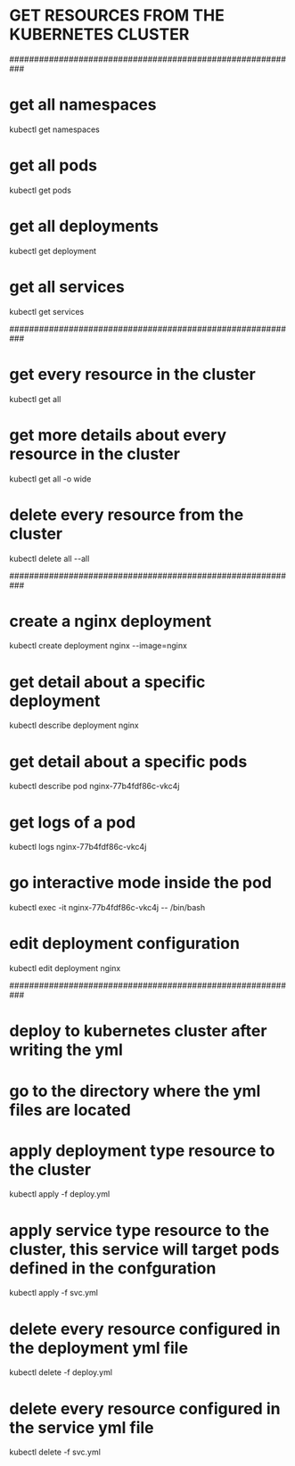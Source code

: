 # GET RESOURCES FROM THE KUBERNETES CLUSTER
###########################################################

# get all namespaces
kubectl get namespaces

# get all pods
kubectl get pods

# get all deployments
kubectl get deployment

# get all services
kubectl get services

###########################################################

# get every resource in the cluster
kubectl get all

# get more details about every resource in the cluster
kubectl get all -o wide

# delete every resource from the cluster
kubectl delete all --all

###########################################################

# create a nginx deployment
kubectl create deployment nginx --image=nginx

# get detail about a specific deployment
kubectl describe deployment nginx

# get detail about a specific pods
kubectl describe pod nginx-77b4fdf86c-vkc4j

# get logs of a pod
kubectl logs nginx-77b4fdf86c-vkc4j

# go interactive mode inside the pod
kubectl exec -it nginx-77b4fdf86c-vkc4j -- /bin/bash

# edit deployment configuration
kubectl edit deployment nginx

###########################################################

# deploy to kubernetes cluster after writing the yml
# go to the directory where the yml files are located

# apply deployment type resource to the cluster
kubectl apply -f deploy.yml

# apply service type resource to the cluster, this service will target pods defined in the confguration
kubectl apply -f svc.yml

# delete every resource configured in the deployment yml file
kubectl delete -f deploy.yml

# delete every resource configured in the service yml file
kubectl delete -f svc.yml